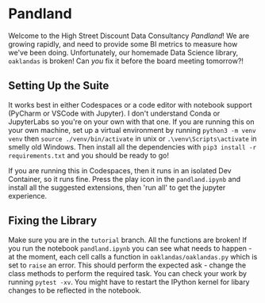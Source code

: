 # Pandland

Welcome to the High Street Discount Data Consultancy _Pandland_!  We are growing rapidly, and need to provide some BI metrics to measure how we've been doing.  Unfortunately, our homemade Data Science library, `oaklandas` is broken!  Can _you_ fix it before the board meeting tomorrow?!

## Setting Up the Suite

It works best in either Codespaces or a code editor with notebook support (PyCharm or VSCode with Jupyter).  I don't understand Conda or JupyterLabs so you're on your own with that one.  If you are running this on your own machine, set up a virtual environment by running `python3 -m venv venv` then `source ./venv/bin/activate` in unix or `.\venv\Scripts\activate` in smelly old Windows. Then 
install all the dependencies with `pip3 install -r requirements.txt` and you should be ready to go!

If you are running this in Codespaces, then it runs in an isolated Dev Container, so it runs fine.  Press the play icon in the `pandland.ipynb` and install all the suggested extensions, then 'run all' to get the jupyter experience.


## Fixing the Library

Make sure you are in the `tutorial` branch.  All the functions are broken!  If you run the notebook `pandland.ipynb` you can see what needs to happen - at the moment, each cell calls a function in `oaklandas/oaklandas.py` which is set to `raise` an error.  This should perform the expected ask - change the class methods to perform the required task.  You can check your work by running `pytest -xv`.  You might have to restart the IPython kernel for libary changes to be reflected in the notebook.
